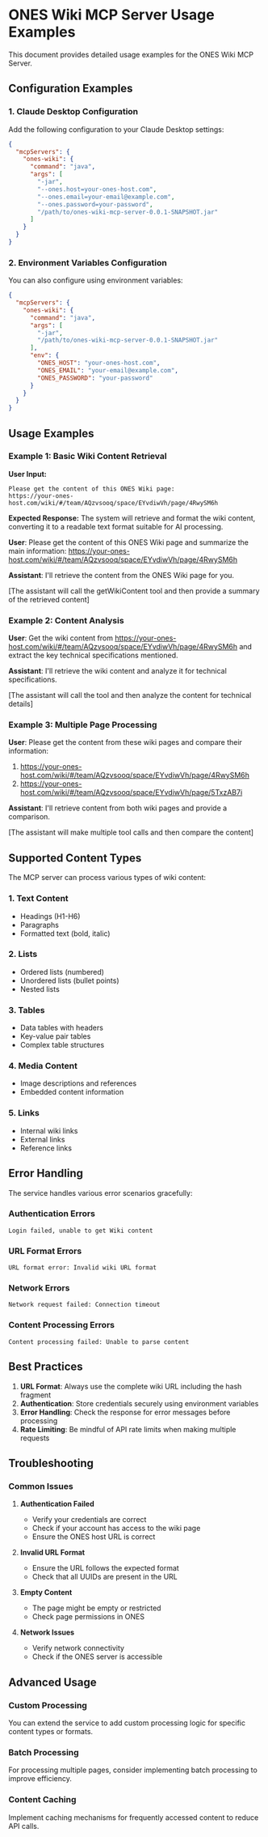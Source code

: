 # ONES Wiki MCP Server Usage Examples

This document provides detailed usage examples for the ONES Wiki MCP Server.

## Configuration Examples

### 1. Claude Desktop Configuration

Add the following configuration to your Claude Desktop settings:

```json
{
  "mcpServers": {
    "ones-wiki": {
      "command": "java",
      "args": [
        "-jar",
        "--ones.host=your-ones-host.com",
        "--ones.email=your-email@example.com",
        "--ones.password=your-password",
        "/path/to/ones-wiki-mcp-server-0.0.1-SNAPSHOT.jar"
      ]
    }
  }
}
```

### 2. Environment Variables Configuration

You can also configure using environment variables:

```json
{
  "mcpServers": {
    "ones-wiki": {
      "command": "java",
      "args": [
        "-jar",
        "/path/to/ones-wiki-mcp-server-0.0.1-SNAPSHOT.jar"
      ],
      "env": {
        "ONES_HOST": "your-ones-host.com",
        "ONES_EMAIL": "your-email@example.com",
        "ONES_PASSWORD": "your-password"
      }
    }
  }
}
```

## Usage Examples

### Example 1: Basic Wiki Content Retrieval

**User Input:**
```
Please get the content of this ONES Wiki page:
https://your-ones-host.com/wiki/#/team/AQzvsooq/space/EYvdiwVh/page/4RwySM6h
```

**Expected Response:**
The system will retrieve and format the wiki content, converting it to a readable text format suitable for AI processing.

**User**: Please get the content of this ONES Wiki page and summarize the main information: https://your-ones-host.com/wiki/#/team/AQzvsooq/space/EYvdiwVh/page/4RwySM6h

**Assistant**: I'll retrieve the content from the ONES Wiki page for you.

[The assistant will call the getWikiContent tool and then provide a summary of the retrieved content]

### Example 2: Content Analysis

**User**: Get the wiki content from https://your-ones-host.com/wiki/#/team/AQzvsooq/space/EYvdiwVh/page/4RwySM6h and extract the key technical specifications mentioned.

**Assistant**: I'll retrieve the wiki content and analyze it for technical specifications.

[The assistant will call the tool and then analyze the content for technical details]

### Example 3: Multiple Page Processing

**User**: Please get the content from these wiki pages and compare their information:
1. https://your-ones-host.com/wiki/#/team/AQzvsooq/space/EYvdiwVh/page/4RwySM6h
2. https://your-ones-host.com/wiki/#/team/AQzvsooq/space/EYvdiwVh/page/5TxzAB7i

**Assistant**: I'll retrieve content from both wiki pages and provide a comparison.

[The assistant will make multiple tool calls and then compare the content]

## Supported Content Types

The MCP server can process various types of wiki content:

### 1. Text Content
- Headings (H1-H6)
- Paragraphs
- Formatted text (bold, italic)

### 2. Lists
- Ordered lists (numbered)
- Unordered lists (bullet points)
- Nested lists

### 3. Tables
- Data tables with headers
- Key-value pair tables
- Complex table structures

### 4. Media Content
- Image descriptions and references
- Embedded content information

### 5. Links
- Internal wiki links
- External links
- Reference links

## Error Handling

The service handles various error scenarios gracefully:

### Authentication Errors
```
Login failed, unable to get Wiki content
```

### URL Format Errors
```
URL format error: Invalid wiki URL format
```

### Network Errors
```
Network request failed: Connection timeout
```

### Content Processing Errors
```
Content processing failed: Unable to parse content
```

## Best Practices

1. **URL Format**: Always use the complete wiki URL including the hash fragment
2. **Authentication**: Store credentials securely using environment variables
3. **Error Handling**: Check the response for error messages before processing
4. **Rate Limiting**: Be mindful of API rate limits when making multiple requests

## Troubleshooting

### Common Issues

1. **Authentication Failed**
   - Verify your credentials are correct
   - Check if your account has access to the wiki page
   - Ensure the ONES host URL is correct

2. **Invalid URL Format**
   - Ensure the URL follows the expected format
   - Check that all UUIDs are present in the URL

3. **Empty Content**
   - The page might be empty or restricted
   - Check page permissions in ONES

4. **Network Issues**
   - Verify network connectivity
   - Check if the ONES server is accessible

## Advanced Usage

### Custom Processing
You can extend the service to add custom processing logic for specific content types or formats.

### Batch Processing
For processing multiple pages, consider implementing batch processing to improve efficiency.

### Content Caching
Implement caching mechanisms for frequently accessed content to reduce API calls. 